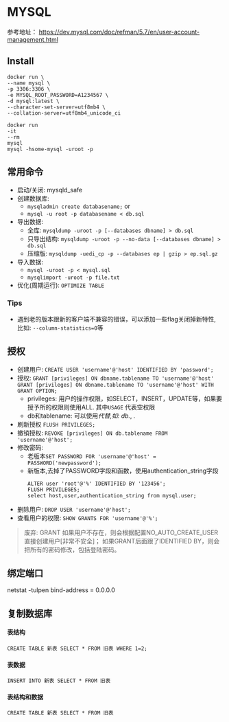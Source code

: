 # MYSQL
 参考地址：
https://dev.mysql.com/doc/refman/5.7/en/user-account-management.html
## Install
```Server
docker run \
--name mysql \
-p 3306:3306 \
-e MYSQL_ROOT_PASSWORD=A1234567 \
-d mysql:latest \
--character-set-server=utf8mb4 \
--collation-server=utf8mb4_unicode_ci
```
```
docker run 
-it
--rm
mysql
mysql -hsome-mysql -uroot -p
```
## 常用命令
- 启动/关闭: mysqld_safe
- 创建数据库: 
  - `mysqladmin create databasename;` or 
  - `mysql -u root -p databasename < db.sql`
- 导出数据: 
  - 全库: `mysqldump -uroot -p [--databases dbname] > db.sql`
  - 只导出结构: `mysqldump -uroot -p --no-data [--databases dbname] > db.sql`
  - 压缩版: `mysqldump -uedi_cp -p --databases ep | gzip > ep.sql.gz`
- 导入数据: 
  - `mysql -uroot -p < mysql.sql`
  - `mysqlimport -uroot -p file.txt`
- 优化(周期运行): `OPTIMIZE TABLE`
### Tips
- 遇到老的版本跟新的客户端不兼容的错误，可以添加一些flag关闭掉新特性, 比如: `--column-statistics=0`等
## 授权
- 创建用户: `CREATE USER 'username'@'host' IDENTIFIED BY 'password';`
- 授权: 
    `GRANT [privileges] ON dbname.tablename TO 'username'@'host'`
    `GRANT [privileges] ON dbname.tablename TO 'username'@'host' WITH GRANT OPTION;`
    - privileges: 用户的操作权限，如SELECT，INSERT，UPDATE等，如果要授予所的权限则使用ALL. 其中`USAGE` 代表空权限
    - db和tablename: 可以使用*代替,如: db.*, *.* 
- 刷新授权
    `FLUSH PRIVILEGES;`
- 撤销授权: `REVOKE [privileges] ON db.tablename FROM 'username'@'host';`
- 修改密码: 
  - 老版本`SET PASSWORD FOR 'username'@'host' = PASSWORD('newpassword');`
  - 新版本,去掉了PASSWORD字段和函数，使用authentication_string字段
    ```
    ALTER user 'root'@'%' IDENTIFIED BY '123456';
    FLUSH PRIVILEGES;
    select host,user,authentication_string from mysql.user;
    ```
- 删除用户: `DROP USER 'username'@'host';`
- 查看用户的权限: `SHOW GRANTS FOR 'username'@'%';`
> 废弃: GRANT 如果用户不存在，则会根据配置NO_AUTO_CREATE_USER直接创建用户[非常不安全]； 如果GRANT后面跟了IDENTIFIED BY，则会把所有的密码修改，包括登陆密码。
## 绑定端口
netstat -tulpen
bind-address = 0.0.0.0
## 复制数据库
#### 表结构
`CREATE TABLE 新表 SELECT * FROM 旧表 WHERE 1=2;`
#### 表数据
`INSERT INTO 新表 SELECT * FROM 旧表`
#### 表结构和数据
`CREATE TABLE 新表 SELECT * FROM 旧表`

